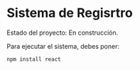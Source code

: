 <h1> Sistema de Regisrtro</h1>

Estado del proyecto: En construcción.

Para ejecutar el sistema, debes poner:

```npm install react```
